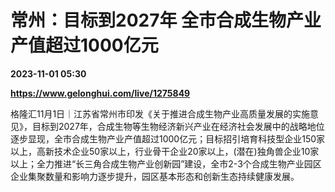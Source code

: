 # 常州：目标到2027年 全市合成生物产业产值超过1000亿元

**2023-11-01 05:30**

**https://www.gelonghui.com/live/1275849**

格隆汇11月1日｜江苏省常州市印发《关于推进合成生物产业高质量发展的实施意见》，目标到2027年，合成生物等生物经济新兴产业在经济社会发展中的战略地位逐步显现，全市合成生物产业产值超过1000亿元；目标招引培育科技型企业150家以上，高新技术企业50家以上，行业骨干企业20家以上，(潜在)独角兽企业10家以上；全力推进“长三角合成生物产业创新园”建设，全市2-3个合成生物产业园区企业集聚数量和影响力逐步提升，园区基本形态和创新生态持续健康发展。
